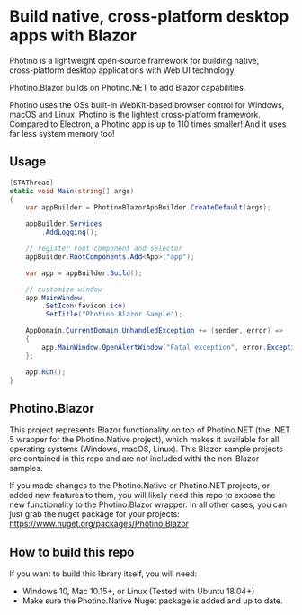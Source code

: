 # Build native, cross-platform desktop apps with Blazor

Photino is a lightweight open-source framework for building native,  
cross-platform desktop applications with Web UI technology.

Photino.Blazor builds on <span>Photino.</span>NET to add Blazor capabilities.

Photino uses the OSs built-in WebKit-based browser control for Windows, macOS and Linux.
Photino is the lightest cross-platform framework. Compared to Electron, a Photino app is up to 110 times smaller! And it uses far less system memory too!

## Usage
```C#
[STAThread]
static void Main(string[] args)
{
	var appBuilder = PhotinoBlazorAppBuilder.CreateDefault(args);

	appBuilder.Services
		.AddLogging();

	// register root component and selector
	appBuilder.RootComponents.Add<App>("app");

	var app = appBuilder.Build();

	// customize window
	app.MainWindow
	    .SetIcon(favicon.ico)
		.SetTitle("Photino Blazor Sample");

	AppDomain.CurrentDomain.UnhandledException += (sender, error) =>
	{
		app.MainWindow.OpenAlertWindow("Fatal exception", error.ExceptionObject.ToString());
	};

	app.Run();
}
```


## Photino.Blazor

This project represents Blazor functionality on top of <span>Photino.</span>NET (the .NET 5 wrapper for the Photino.Native project), which makes it available for all operating systems (Windows, macOS, Linux).
This Blazor sample projects are contained in this repo and are not included withi the non-Blazor samples. 

If you made changes to the Photino.Native or <span>Photino.</span>NET projects, or added new features to them, you will likely need this repo to expose the new functionality to the Photino.Blazor wrapper.
In all other cases, you can just grab the nuget package for your projects:
https://www.nuget.org/packages/Photino.Blazor

## How to build this repo

If you want to build this library itself, you will need:
 * Windows 10, Mac 10.15+, or Linux (Tested with Ubuntu 18.04+)
 * Make sure the Photino.Native Nuget package is added and up to date.

